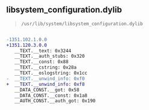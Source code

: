 ## libsystem_configuration.dylib

> `/usr/lib/system/libsystem_configuration.dylib`

```diff

-1351.102.1.0.0
+1351.120.3.0.0
   __TEXT.__text: 0x3244
   __TEXT.__auth_stubs: 0x320
   __TEXT.__const: 0x88
   __TEXT.__cstring: 0x28a
   __TEXT.__oslogstring: 0x1cc
-  __TEXT.__unwind_info: 0xf0
+  __TEXT.__unwind_info: 0xf8
   __DATA_CONST.__got: 0x58
   __DATA_CONST.__const: 0x1a8
   __AUTH_CONST.__auth_got: 0x190

```
